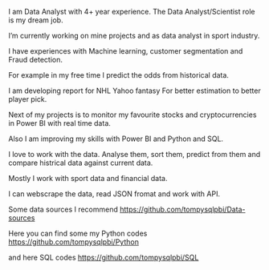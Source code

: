 I am Data Analyst with 4+ year experience. The Data Analyst/Scientist role is my dream job.

I’m currently working on mine projects and as data analyst in sport industry. 

I have experiences with Machine learning, customer segmentation and Fraud detection.

For example in my free time I predict the odds from historical data.

I am developing report for NHL Yahoo fantasy For better estimation to better player pick.

Next of my projects is to monitor my favourite stocks and cryptocurrencies in Power BI with real time data.

Also I am improving my skills with Power BI and Python and SQL.

I love to work with the data. Analyse them, sort them, predict from them and compare histrical data against current data.

Mostly I work with sport data and financial data.

I can webscrape the data, read JSON fromat and work with API.

Some data sources I recommend https://github.com/tompysqlpbi/Data-sources

Here you can find some my Python codes https://github.com/tompysqlpbi/Python

and here SQL codes https://github.com/tompysqlpbi/SQL
